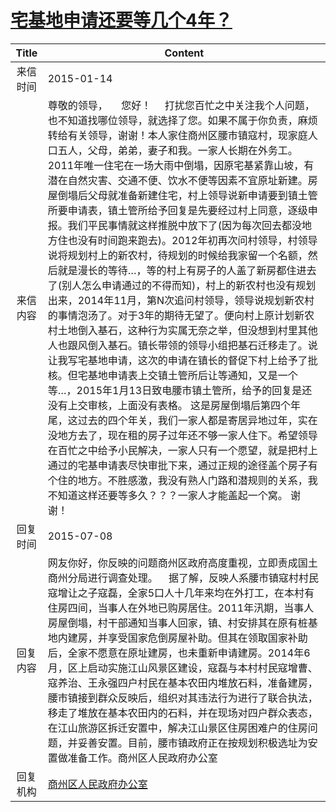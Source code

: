 # <a href="http://www.shangluo.gov.cn/zmhd/ldxxxx.jsp?urltype=leadermail.LeaderMailContentUrl&wbtreeid=1112&leadermailid=2912">宅基地申请还要等几个4年？</a>
|Title|Content|
|:---:|---|
|来信时间|2015-01-14|
|来信内容|尊敬的领导，     您好！     打扰您百忙之中关注我个人问题，也不知道找哪位领导，就选择了您。如果不属于你负责，麻烦转给有关领导，谢谢！本人家住商州区腰市镇寇村，现家庭人口五人，父母，弟弟，妻子和我。一家人长期在外务工。2011年唯一住宅在一场大雨中倒塌，因原宅基紧靠山坡，有潜在自然灾害、交通不便、饮水不便等因素不宜原址新建。房屋倒塌后父母就准备新建住宅，村上领导说新申请要到镇土管所要申请表，镇土管所给予回复是先要经过村上同意，逐级申报。我们平民事情就这样推脱中放下了(因为每次回去都没地方住也没有时间跑来跑去)。2012年初再次问村领导，村领导说将规划村上的新农村，待规划的时候给我家留一个名额，然后就是漫长的等待…，等的村上有房子的人盖了新房都住进去了(别人怎么申请通过的不得而知)，村上的新农村也没有规划出来，2014年11月，第N次追问村领导，领导说规划新农村的事情泡汤了。对于3年的期待无望了。便向村上原计划新农村土地倒入基石，这种行为实属无奈之举，但没想到村里其他人也跟风倒入基石。镇长带领的领导小组把基石迁移走了。说让我写宅基地申请，这次的申请在镇长的督促下村上给予了批核。但宅基地申请表上交镇土管所后让等通知，又是一个等…，2015年1月13日致电腰市镇土管所，给予的回复是还没有上交审核，上面没有表格。 这是房屋倒塌后第四个年尾，这过去的四个年关，我们一家人都是寄居异地过年，实在没地方去了，现在租的房子过年还不够一家人住下。希望领导在百忙之中给予小民解决，一家人只有一个愿望，就是把村上通过的宅基申请表尽快审批下来，通过正规的途径盖个房子有个住的地方。不胜感激，我没有熟人门路和潜规则的关系，我不知道这样还要等多久？？？一家人才能盖起一个窝。 谢谢！|
|回复时间|2015-07-08|
|回复内容|网友你好，你反映的问题商州区政府高度重视，立即责成国土商州分局进行调查处理。    据了解，反映人系腰市镇寇村村民寇增让之子寇磊，全家5口人十几年来均在外打工，在本村有住房四间，当事人在外地已购房居住。2011年汛期，当事人房屋倒塌，村干部通知当事人回家，镇、村安排其在原有桩基地内建房，并享受国家危倒房屋补助。但其在领取国家补助后，全家不愿意在原址建房，也未重新申请建房。2014年6月，区上启动实施江山风景区建设，寇磊与本村村民寇增曹、寇养治、王永强四户村民在基本农田内堆放石料，准备建房，腰市镇接到群众反映后，组织对其违法行为进行了联合执法，移走了堆放在基本农田内的石料，并在现场对四户群众表态，在江山旅游区拆迁安置中，解决江山景区住房困难户的住房问题，并妥善安置。目前，腰市镇政府正在按规划积极选址为安置做准备工作。商州区人民政府办公室|
|回复机构|<a href="../../categories/agencies/商州区人民政府办公室.md">商州区人民政府办公室</a>|
